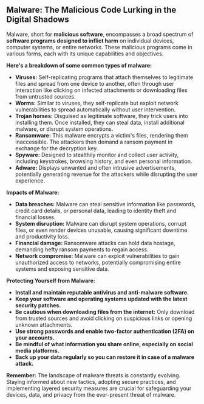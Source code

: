 ## Malware: The Malicious Code Lurking in the Digital Shadows

Malware, short for **malicious software**, encompasses a broad spectrum of **software programs designed to inflict harm** on individual devices, computer systems, or entire networks. These malicious programs come in various forms, each with its unique capabilities and objectives.

**Here's a breakdown of some common types of malware:**

- **Viruses:** Self-replicating programs that attach themselves to legitimate files and spread from one device to another, often through user interaction like clicking on infected attachments or downloading files from untrusted sources.
- **Worms:** Similar to viruses, they self-replicate but exploit network vulnerabilities to spread automatically without user intervention.
- **Trojan horses:** Disguised as legitimate software, they trick users into installing them. Once installed, they can steal data, install additional malware, or disrupt system operations.
- **Ransomware:** This malware encrypts a victim's files, rendering them inaccessible. The attackers then demand a ransom payment in exchange for the decryption key.
- **Spyware:** Designed to stealthily monitor and collect user activity, including keystrokes, browsing history, and even personal information.
- **Adware:** Displays unwanted and often intrusive advertisements, potentially generating revenue for the attackers while disrupting the user experience.

**Impacts of Malware:**

- **Data breaches:** Malware can steal sensitive information like passwords, credit card details, or personal data, leading to identity theft and financial losses.
- **System disruption:** Malware can disrupt system operations, corrupt files, or even render devices unusable, causing significant downtime and productivity loss.
- **Financial damage:** Ransomware attacks can hold data hostage, demanding hefty ransom payments to regain access.
- **Network compromise:** Malware can exploit vulnerabilities to gain unauthorized access to networks, potentially compromising entire systems and exposing sensitive data.

**Protecting Yourself from Malware:**

- **Install and maintain reputable antivirus and anti-malware software.**
- **Keep your software and operating systems updated with the latest security patches.**
- **Be cautious when downloading files from the internet:** Only download from trusted sources and avoid clicking on suspicious links or opening unknown attachments.
- **Use strong passwords and enable two-factor authentication (2FA) on your accounts.**
- **Be mindful of what information you share online, especially on social media platforms.**
- **Back up your data regularly so you can restore it in case of a malware attack.**

**Remember:** The landscape of malware threats is constantly evolving. Staying informed about new tactics, adopting secure practices, and implementing layered security measures are crucial for safeguarding your devices, data, and privacy from the ever-present threat of malware.
